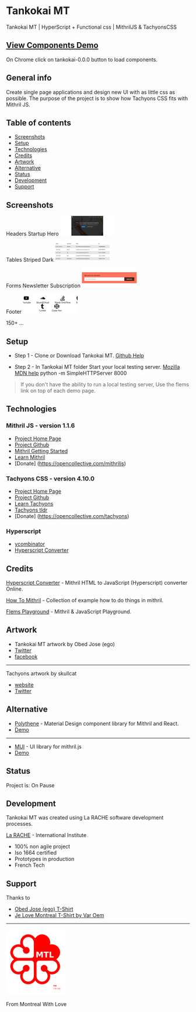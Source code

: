 # Tankokai MT
Tankokai MT | HyperScript + Functional css | MithrilJS &amp; TachyonsCSS
## [View Components Demo](https://tankokai.com/mt/) 
On Chrome click on tankokai-0.0.0 button to load components.

## General info
Create single page applications and design new UI with as little css as possible. 
The purpose of the project is to show how Tachyons CSS fits with Mithril JS.

## Table of contents
* [Screenshots](#screenshots)
* [Setup](#setup)
* [Technologies](#technologies)
* [Credits](#credits)
* [Artwork](#artwork)
* [Alternative](#alternative)
* [Status](#status)
* [Development](#development)
* [Support](#support)

## Screenshots
Headers Startup Hero
![Example screenshot](https://raw.githubusercontent.com/tankokai/media/master/sshotv0.0.0/screenshot069.jpg)

Tables Striped Dark
![Example screenshot](https://raw.githubusercontent.com/tankokai/media/master/sshotv0.0.0/screenshot148.jpg)

Forms Newsletter Subscription
![Example screenshot](https://raw.githubusercontent.com/tankokai/media/master/sshotv0.0.0/screenshot062.jpg)

Footer
![Example screenshot](https://raw.githubusercontent.com/tankokai/media/master/sshotv0.0.0/screenshot058.jpg)

150+ ...

## Setup
* Step 1 - Clone or Download Tankokai MT.
[Github Help](https://help.github.com/en/articles/cloning-a-repository) 

* Step 2 - In Tankokai MT folder Start your local testing server.
[Mozilla MDN help](https://developer.mozilla.org/en-US/docs/Learn/Common_questions/set_up_a_local_testing_server#Running_a_simple_local_HTTP_server)  python -m SimpleHTTPServer 8000

> If you don't have the ability to run a local testing server, Use the flems link on top of each demo page. 

## Technologies
### Mithril JS - version 1.1.6
* [Project Home Page](https://mithril.js.org/)
* [Project Github](https://github.com/MithrilJS/mithril.js)
* [Mithril Getting Started](https://mithril-examples.firebaseapp.com/gettingstarted)
* [Learn Mithril](https://github.com/osban/mithril-codex/blob/master/how2code.md)
* [Donate] (https://opencollective.com/mithriljs)

### Tachyons CSS - version 4.10.0
* [Project Home Page](https://tachyons.io/)
* [Project Github](https://github.com/tachyons-css/tachyons/)
* [Learn Tachyons](https://github.com/dwyl/learn-tachyons)
* [Tachyons tldr](https://tachyons-tldr.now.sh/#/scales#Widths)
* [Donate] (https://opencollective.com/tachyons)

### Hyperscript
* [ycombinator](https://news.ycombinator.com/item?id=19241096)
* [Hyperscript Converter](https://github.com/ArthurClemens/mithril-template-converter)


## Credits
[Hyperscript Converter](https://github.com/ArthurClemens/mithril-template-converter) - Mithril HTML to JavaScript (Hyperscript) converter Online.

[How To Mithril](https://github.com/StephanHoyer/how-to-mithril) - Collection of example how to do things in mithril.

[Flems Playground](https://github.com/porsager/flems) - Mithril & JavaScript Playground.

## Artwork
* Tankokai MT artwork by Obed Jose (ego) 
* [Twitter](https://twitter.com/designcosmic)
* [facebook](https://www.facebook.com/trip.of.ego/)
---
Tachyons artwork by skullcat 
* [website](http://mrmrs.cc/)
* [Twitter](https://twitter.com/mrmrs_)

## Alternative
* [Polythene](https://github.com/ArthurClemens/polythene) - Material Design component library for Mithril and React.
* [Demo](https://arthurclemens.github.io/polythene-demos/mithril/#/)
---
* [MUI](https://github.com/winterland1989/mui) - UI library for mithril.js
* [Demo](http://winterland.me/mui)

## Status
Project is: On Pause

## Development
Tankokai MT was created using La RACHE software development processes.

[La RACHE](https://www.la-rache.com/) - International Institute

* 100% non agile project
* Iso 1664 certified
* Prototypes in production
* French Tech

## Support 
Thanks to
* [Obed Jose (ego) T-Shirt](https://doeb.storenvy.com/)
* [Je Love Montreal T-Shirt by Var Oem](https://varoem.com/jelovemontreal)
---
[![I Love Montreal](https://raw.githubusercontent.com/tankokai/media/master/tshirt/i-love-montreal-00.png)](https://varoem.com/jelovemontreal) 

From Montreal With Love